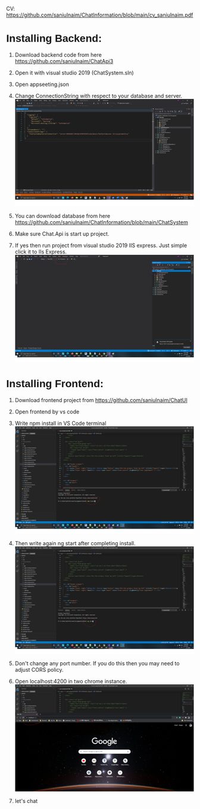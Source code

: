 CV: https://github.com/saniulnaim/ChatInformation/blob/main/cv_saniulnaim.pdf

<h1 style="font-family: sans-serif">Installing Backend:</h1>

1. Download backend code from here https://github.com/saniulnaim/ChatApi3 
2. Open it with visual studio 2019 (ChatSystem.sln)
3. Open appseeting.json
4. Change ConnectionString with respect to your database and server.
   <img src="https://github.com/saniulnaim/ChatApiAssignment/blob/main/appsetting.png" alt="" width="auto" height="auto">
5. You can download database from here https://github.com/saniulnaim/ChatInformation/blob/main/ChatSystem

6. Make sure Chat.Api is start up project.
7. If yes then run project from visual studio 2019 IIS express. Just simple click it to IIs Express.
   <img src="https://github.com/saniulnaim/ChatApiAssignment/blob/main/startup.png" alt="" width="auto" height="auto">




<h1 style="font-family: sans-serif">Installing Frontend:</h1>
 
1. Download frontend project from https://github.com/saniulnaim/ChatUI

2. Open frontend by vs code
3. Write npm install in VS Code terminal
   <img src="https://github.com/saniulnaim/ChatApiAssignment/blob/main/npminstall.png" alt="" width="auto" height="auto">
4. Then write again ng start after completing install.
   <img src="https://github.com/saniulnaim/ChatApiAssignment/blob/main/ngstart.png" alt="" width="auto" height="auto">
12. Don't change any port number. If you do this then you may need to adjust CORS policy.
13. Open localhost:4200 in two chrome instance.
    <img src="https://github.com/saniulnaim/ChatApiAssignment/blob/main/localhost.png" alt="" width="auto" height="auto">
14. let's chat

